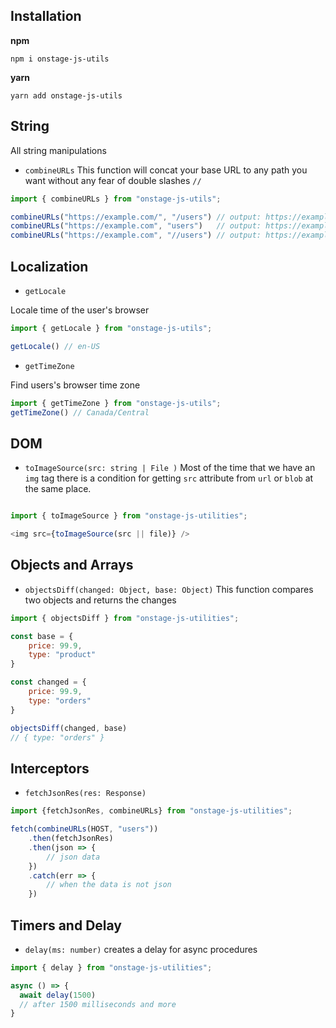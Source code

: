 ## Installation

**npm**
```
npm i onstage-js-utils
```

**yarn**
```
yarn add onstage-js-utils
```

## String

All string manipulations

- `combineURLs`
 This function will concat your base URL to any path you want without any fear of double slashes `//`

 ```javascript
 import { combineURLs } from "onstage-js-utils";

 combineURLs("https://example.com/", "/users") // output: https://example.com/users
 combineURLs("https://example.com", "users")   // output: https://example.com/users
 combineURLs("https://example.com", "//users") // output: https://example.com/users
 ```
## Localization

 - `getLocale`

 Locale time of the user's browser

 ```javascript
 import { getLocale } from "onstage-js-utils";

 getLocale() // en-US

 ```

 - `getTimeZone`

 Find users's browser time zone

 ```javascript
 import { getTimeZone } from "onstage-js-utils";
 getTimeZone() // Canada/Central
 ```


 ## DOM

 - `toImageSource(src: string | File )`
 Most of the time that we have an `img` tag there is a condition for getting `src` attribute from `url` or `blob` at the same
 place.

 ```javascript

 import { toImageSource } from "onstage-js-utilities";

 <img src={toImageSource(src || file)} />

 ```

 ## Objects and Arrays

   - `objectsDiff(changed: Object, base: Object)`
   This function compares two objects and returns the changes

```javascript
import { objectsDiff } from "onstage-js-utilities";

const base = {
    price: 99.9,
    type: "product"
}

const changed = {
    price: 99.9,
    type: "orders"
}

objectsDiff(changed, base)
// { type: "orders" }
```


## Interceptors

 - `fetchJsonRes(res: Response)`

```javascript
import {fetchJsonRes, combineURLs} from "onstage-js-utilities";

fetch(combineURLs(HOST, "users"))
    .then(fetchJsonRes)
    .then(json => {
        // json data
    })
    .catch(err => {
        // when the data is not json
    })
```

## Timers and Delay

  - `delay(ms: number)` creates a delay for async procedures
  
  ```javascript
  import { delay } from "onstage-js-utilities";

  async () => {
    await delay(1500)
    // after 1500 milliseconds and more
  }
  ```